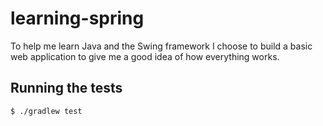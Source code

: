 learning-spring
===============

To help me learn Java and the Swing framework I choose to build a basic web
application to give me a good idea of how everything works.

Running the tests
-----------------

    $ ./gradlew test
